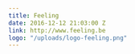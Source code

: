 ```yaml
---
title: Feeling
date: 2016-12-12 21:03:00 Z
link: http://www.feeling.be
logo: "/uploads/logo-feeling.png"
---
```


